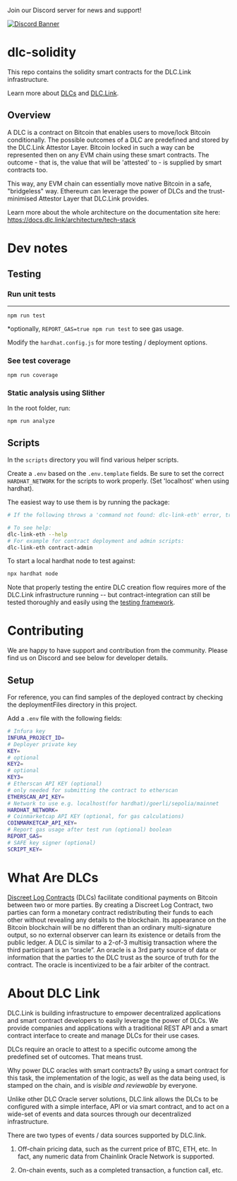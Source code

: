 Join our Discord server for news and support!

[![Discord Banner](https://discordapp.com/api/guilds/887360470955208745/widget.png?style=banner2)](https://discord.gg/TtzqyfPCvE)

# dlc-solidity

This repo contains the solidity smart contracts for the DLC.Link infrastructure.

Learn more about [DLCs](https://github.com/DLC-link/dlc-solidity#What-Are-DLCs) and [DLC.Link](https://dlc.link).

## Overview

A DLC is a contract on Bitcoin that enables users to move/lock Bitcoin conditionally. The possible outcomes of a DLC are predefined and stored by the DLC.Link Attestor Layer. Bitcoin locked in such a way can be represented then on any EVM chain using these smart contracts. The outcome - that is, the value that will be 'attested' to - is supplied by smart contracts too.

This way, any EVM chain can essentially move native Bitcoin in a safe, "bridgeless" way. Ethereum can leverage the power of DLCs and the trust-minimised Attestor Layer that DLC.Link provides.

Learn more about the whole architecture on the documentation site here:
https://docs.dlc.link/architecture/tech-stack

# Dev notes

## Testing

### Run unit tests

---

```
npm run test
```

\*optionally, `REPORT_GAS=true npm run test` to see gas usage.

Modify the `hardhat.config.js` for more testing / deployment options.

### See test coverage

```
npm run coverage
```

### Static analysis using Slither

In the root folder, run:

```
npm run analyze
```

## Scripts

In the `scripts` directory you will find various helper scripts.

Create a `.env` based on the `.env.template` fields.
Be sure to set the correct `HARDHAT_NETWORK` for the scripts to work properly. (Set 'localhost' when using hardhat).

The easiest way to use them is by running the package:

```bash
# If the following throws a 'command not found: dlc-link-eth' error, try running 'npm link' after 'npm i' to set up the symlink for your $PATH

# To see help:
dlc-link-eth --help
# For example for contract deployment and admin scripts:
dlc-link-eth contract-admin
```

To start a local hardhat node to test against:

```bash
npx hardhat node
```

Note that properly testing the entire DLC creation flow requires more of the DLC.Link infrastructure running -- but contract-integration can still be tested thoroughly and easily using the [testing framework](https://github.com/DLC-link/dlc-solidity#Testing).

# Contributing

We are happy to have support and contribution from the community. Please find us on Discord and see below for developer details.

## Setup

For reference, you can find samples of the deployed contract by checking the deploymentFiles directory in this project.

Add a `.env` file with the following fields:

```bash
# Infura key
INFURA_PROJECT_ID=
# Deployer private key
KEY=
# optional
KEY2=
# optional
KEY3=
# Etherscan API KEY (optional)
# only needed for submitting the contract to etherscan
ETHERSCAN_API_KEY=
# Network to use e.g. localhost(for hardhat)/goerli/sepolia/mainnet
HARDHAT_NETWORK=
# Coinmarketcap API KEY (optional, for gas calculations)
COINMARKETCAP_API_KEY=
# Report gas usage after test run (optional) boolean
REPORT_GAS=
# SAFE key signer (optional)
SCRIPT_KEY=

```

# What Are DLCs

[Discreet Log Contracts](https://dci.mit.edu/smart-contracts) (DLCs) facilitate conditional payments on Bitcoin between two or more parties. By creating a Discreet Log Contract, two parties can form a monetary contract redistributing their funds to each other without revealing any details to the blockchain. Its appearance on the Bitcoin blockchain will be no different than an ordinary multi-signature output, so no external observer can learn its existence or details from the public ledger. A DLC is similar to a 2-of-3 multisig transaction where the third participant is an “oracle”. An oracle is a 3rd party source of data or information that the parties to the DLC trust as the source of truth for the contract. The oracle is incentivized to be a fair arbiter of the contract.

# About DLC Link

DLC.Link is building infrastructure to empower decentralized applications and smart contract developers to easily leverage the power of DLCs. We provide companies and applications with a traditional REST API and a smart contract interface to create and manage DLCs for their use cases.

DLCs require an oracle to attest to a specific outcome among the predefined set of outcomes. That means trust.

Why power DLC oracles with smart contracts? By using a smart contract for this task, the implementation of the logic, as well as the data being used, is stamped on the chain, and is _visible and reviewable_ by everyone.

Unlike other DLC Oracle server solutions, DLC.link allows the DLCs to be configured with a simple interface, API or via smart contract, and to act on a wide-set of events and data sources through our decentralized infrastructure.

There are two types of events / data sources supported by DLC.link.

1. Off-chain pricing data, such as the current price of BTC, ETH, etc. In fact, any numeric data from Chainlink Oracle Network is supported.

2. On-chain events, such as a completed transaction, a function call, etc.
